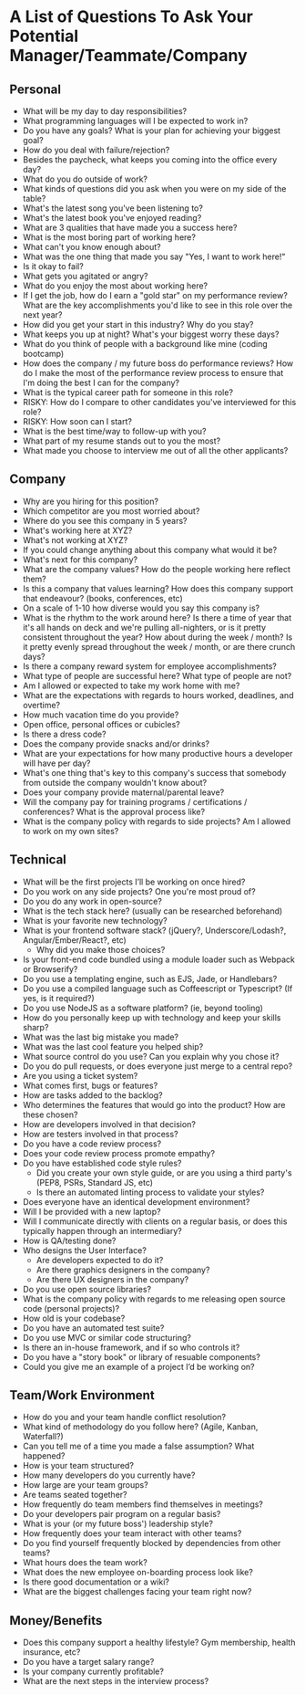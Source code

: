 # A List of Questions To Ask Your Potential Manager/Teammate/Company

## Personal
- What will be my day to day responsibilities?
- What programming languages will I be expected to work in?
- Do you have any goals? What is your plan for achieving your biggest goal?
- How do you deal with failure/rejection?
- Besides the paycheck, what keeps you coming into the office every day?
- What do you do outside of work?
- What kinds of questions did you ask when you were on my side of the table?
- What's the latest song you've been listening to?
- What's the latest book you've enjoyed reading?
- What are 3 qualities that have made you a success here?
- What is the most boring part of working here?
- What can't you know enough about?
- What was the one thing that made you say "Yes, I want to work here!"
- Is it okay to fail?
- What gets you agitated or angry?
- What do you enjoy the most about working here?
- If I get the job, how do I earn a "gold star" on my performance review? What are the key accomplishments you'd like to see in this role over the next year?
- How did you get your start in this industry? Why do you stay?
- What keeps you up at night? What's your biggest worry these days?
- What do you think of people with a background like mine (coding bootcamp)
- How does the company / my future boss do performance reviews? How do I make the most of the performance review process to ensure that I'm doing the best I can for the company?
- What is the typical career path for someone in this role?
- RISKY: How do I compare to other candidates you've interviewed for this role?
- RISKY: How soon can I start?
- What is the best time/way to follow-up with you?
- What part of my resume stands out to you the most?
- What made you choose to interview me out of all the other applicants?

## Company
- Why are you hiring for this position?
- Which competitor are you most worried about?
- Where do you see this company in 5 years?
- What's working here at XYZ?
- What's not working at XYZ?
- If you could change anything about this company what would it be?
- What's next for this company?
- What are the company values? How do the people working here reflect them?
- Is this a company that values learning? How does this company support that endeavour? (books, conferences, etc)
- On a scale of 1-10 how diverse would you say this company is?
- What is the rhythm to the work around here? Is there a time of year that it's all hands on deck and we're pulling all-nighters, or is it pretty consistent throughout the year? How about during the week / month? Is it pretty evenly spread throughout the week / month, or are there crunch days?
- Is there a company reward system for employee accomplishments?
- What type of people are successful here? What type of people are not?
- Am I allowed or expected to take my work home with me?
- What are the expectations with regards to hours worked, deadlines, and overtime?
- How much vacation time do you provide?
- Open office, personal offices or cubicles?
- Is there a dress code?
- Does the company provide snacks and/or drinks?
- What are your expectations for how many productive hours a developer will have per day?
- What's one thing that's key to this company's success that somebody from outside the company wouldn't know about?
- Does your company provide maternal/parental leave?
- Will the company pay for training programs / certifications / conferences? What is the approval process like?
- What is the company policy with regards to side projects? Am I allowed to work on my own sites?

## Technical
- What will be the first projects I’ll be working on once hired?
- Do you work on any side projects? One you're most proud of?
- Do you do any work in open-source?
- What is the tech stack here? (usually can be researched beforehand)
- What is your favorite new technology?
- What is your frontend software stack? (jQuery?, Underscore/Lodash?, Angular/Ember/React?, etc)
    - Why did you make those choices?
- Is your front-end code bundled using a module loader such as Webpack or Browserify?
- Do you use a templating engine, such as EJS, Jade, or Handlebars?
- Do you use a compiled language such as Coffeescript or Typescript? (If yes, is it required?)
- Do you use NodeJS as a software platform? (ie, beyond tooling)
- How do you personally keep up with technology and keep your skills sharp?
- What was the last big mistake you made?
- What was the last cool feature you helped ship?
- What source control do you use? Can you explain why you chose it?
- Do you do pull requests, or does everyone just merge to a central repo?
- Are you using a ticket system?
- What comes first, bugs or features?
- How are tasks added to the backlog?
- Who determines the features that would go into the product? How are these chosen?
- How are developers involved in that decision?
- How are testers involved in that process?
- Do you have a code review process?
- Does your code review process promote empathy?
- Do you have established code style rules?
    - Did you create your own style guide, or are you using a third party's (PEP8, PSRs, Standard JS, etc)
    - Is there an automated linting process to validate your styles?
- Does everyone have an identical development environment?
- Will I be provided with a new laptop?
- Will I communicate directly with clients on a regular basis, or does this typically happen through an intermediary?
- How is QA/testing done?
- Who designs the User Interface?
    - Are developers expected to do it?
    - Are there graphics designers in the company?
    - Are there UX designers in the company?
- Do you use open source libraries?
- What is the company policy with regards to me releasing open source code (personal projects)?
- How old is your codebase?
- Do you have an automated test suite?
- Do you use MVC or similar code structuring?
- Is there an in-house framework, and if so who controls it?
- Do you have a "story book" or library of resuable components?
- Could you give me an example of a project I’d be working on?

## Team/Work Environment
- How do you and your team handle conflict resolution?
- What kind of methodology do you follow here? (Agile, Kanban, Waterfall?)
- Can you tell me of a time you made a false assumption? What happened?
- How is your team structured?
- How many developers do you currently have?
- How large are your team groups?
- Are teams seated together?
- How frequently do team members find themselves in meetings?
- Do your developers pair program on a regular basis?
- What is your (or my future boss') leadership style?
- How frequently does your team interact with other teams?
- Do you find yourself frequently blocked by dependencies from other teams?
- What hours does the team work?
- What does the new employee on-boarding process look like?
- Is there good documentation or a wiki?
- What are the biggest challenges facing your team right now?

## Money/Benefits
- Does this company support a healthy lifestyle? Gym membership, health insurance, etc?
- Do you have a target salary range?
- Is your company currently profitable?
- What are the next steps in the interview process?
